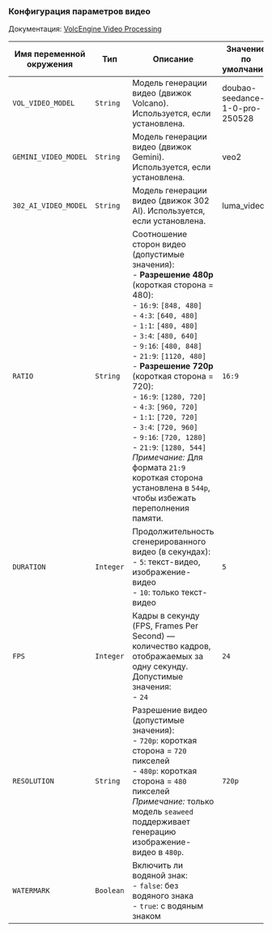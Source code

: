### Конфигурация параметров видео

Документация: [VolcEngine Video Processing](https://www.volcengine.com/docs/82379/1393047)

| Имя переменной окружения | Тип       | Описание                                                                                                                                                                                                                                                                                                                                                                                                                                                                                                                                                                                                            | Значение по умолчанию          |
|--------------------------|-----------|---------------------------------------------------------------------------------------------------------------------------------------------------------------------------------------------------------------------------------------------------------------------------------------------------------------------------------------------------------------------------------------------------------------------------------------------------------------------------------------------------------------------------------------------------------------------------------------------------------------------|--------------------------------|
| `VOL_VIDEO_MODEL`        | `String`  | Модель генерации видео (движок Volcano). Используется, если установлена.                                                                                                                                                                                                                                                                                                                                                                                                                                                                                                                                            | doubao-seedance-1-0-pro-250528 |
| `GEMINI_VIDEO_MODEL`     | `String`  | Модель генерации видео (движок Gemini). Используется, если установлена.                                                                                                                                                                                                                                                                                                                                                                                                                                                                                                                                             | veo2                           |
| `302_AI_VIDEO_MODEL`     | `String`  | Модель генерации видео (движок 302 AI). Используется, если установлена.                                                                                                                                                                                                                                                                                                                                                                                                                                                                                                                                             | luma_video                     |
| `RATIO`                  | `String`  | Соотношение сторон видео (допустимые значения):<br>- **Разрешение 480p** (короткая сторона = 480):<br>  - `16:9`: `[848, 480]`<br>  - `4:3`: `[640, 480]`<br>  - `1:1`: `[480, 480]`<br>  - `3:4`: `[480, 640]`<br>  - `9:16`: `[480, 848]`<br>  - `21:9`: `[1120, 480]`<br>- **Разрешение 720p** (короткая сторона = 720):<br>  - `16:9`: `[1280, 720]`<br>  - `4:3`: `[960, 720]`<br>  - `1:1`: `[720, 720]`<br>  - `3:4`: `[720, 960]`<br>  - `9:16`: `[720, 1280]`<br>  - `21:9`: `[1280, 544]`<br> *Примечание:* Для формата `21:9` короткая сторона установлена в `544p`, чтобы избежать переполнения памяти. | `16:9`                         |
| `DURATION`               | `Integer` | Продолжительность сгенерированного видео (в секундах):<br>- `5`: текст-видео, изображение-видео<br>- `10`: только текст-видео                                                                                                                                                                                                                                                                                                                                                                                                                                                                                       | `5`                            |
| `FPS`                    | `Integer` | Кадры в секунду (FPS, Frames Per Second) — количество кадров, отображаемых за одну секунду. Допустимые значения:<br>- `24`                                                                                                                                                                                                                                                                                                                                                                                                                                                                                          | `24`                           |
| `RESOLUTION`             | `String`  | Разрешение видео (допустимые значения):<br>- `720p`: короткая сторона = `720` пикселей<br>- `480p`: короткая сторона = `480` пикселей<br> *Примечание:* только модель `seaweed` поддерживает генерацию изображение-видео в `480p`.                                                                                                                                                                                                                                                                                                                                                                                  | `720p`                         |
| `WATERMARK`              | `Boolean` | Включить ли водяной знак:<br>- `false`: без водяного знака<br>- `true`: с водяным знаком                                                                                                                                                                                                                                                                                                                                                                                                                                                                                                                            |                                |
